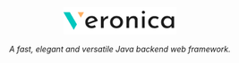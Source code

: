 <p align="center">
  <img src="/assets/logo/logo-dark.png" width="40%" align="center">
  <br>
  <br>
  <i>A fast, elegant and versatile Java backend web framework.</i>
</p>
